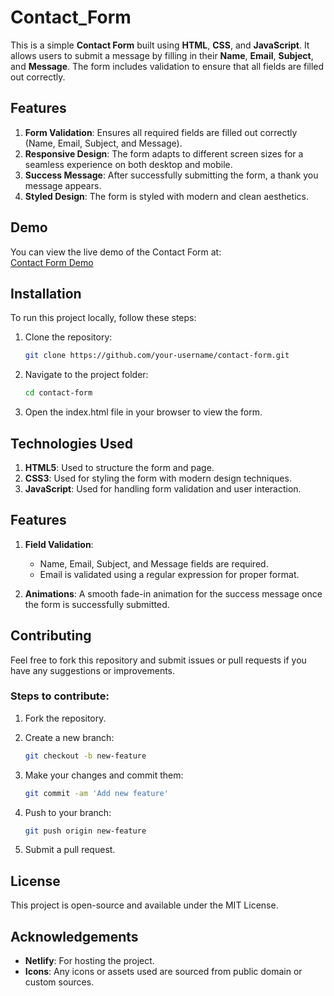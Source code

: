 # Contact_Form

This is a simple **Contact Form** built using **HTML**, **CSS**, and **JavaScript**. It allows users to submit a message by filling in their **Name**, **Email**, **Subject**, and **Message**. The form includes validation to ensure that all fields are filled out correctly.

## Features

1. **Form Validation**: Ensures all required fields are filled out correctly (Name, Email, Subject, and Message).
2. **Responsive Design**: The form adapts to different screen sizes for a seamless experience on both desktop and mobile.
3. **Success Message**: After successfully submitting the form, a thank you message appears.
4. **Styled Design**: The form is styled with modern and clean aesthetics.

## Demo

You can view the live demo of the Contact Form at:  
[Contact Form Demo](https://xcontactform.netlify.app/)

## Installation

To run this project locally, follow these steps:

1. Clone the repository:
   ```bash
   git clone https://github.com/your-username/contact-form.git

2. Navigate to the project folder:
   ```bash
   cd contact-form
   
3. Open the index.html file in your browser to view the form.

## Technologies Used

1. **HTML5**: Used to structure the form and page.
2. **CSS3**: Used for styling the form with modern design techniques.
3. **JavaScript**: Used for handling form validation and user interaction.

## Features

1. **Field Validation**:
   - Name, Email, Subject, and Message fields are required.
   - Email is validated using a regular expression for proper format.

2. **Animations**: A smooth fade-in animation for the success message once the form is successfully submitted.

## Contributing

Feel free to fork this repository and submit issues or pull requests if you have any suggestions or improvements.

### Steps to contribute:

1. Fork the repository.
   
2. Create a new branch:
   ```bash
   git checkout -b new-feature
   
3. Make your changes and commit them:
   ```bash
   git commit -am 'Add new feature'
   
4. Push to your branch:
   ```bash
   git push origin new-feature

5. Submit a pull request.

## License

This project is open-source and available under the MIT License.

## Acknowledgements

- **Netlify**: For hosting the project.
- **Icons**: Any icons or assets used are sourced from public domain or custom sources.   
